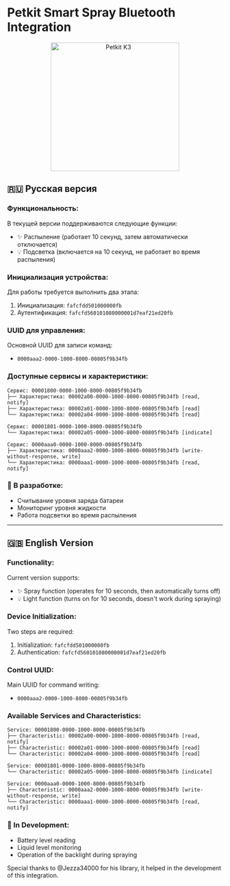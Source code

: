 # Petkit Smart Spray Bluetooth Integration

<div align="center">
<img src="https://static.insales-cdn.com/images/products/1/6584/558168504/IMG_7256.JPG" alt="Petkit K3" width="300"/>
</div>

## 🇷🇺 Русская версия

### Функциональность:
В текущей версии поддерживаются следующие функции:
- ✨ Распыление (работает 10 секунд, затем автоматически отключается)
- 💡 Подсветка (включается на 10 секунд, не работает во время распыления)

### Инициализация устройства:
Для работы требуется выполнить два этапа:
1. Инициализация: `fafcfdd501000000fb`
2. Аутентификация: `fafcfd560101080000001d7eaf21ed20fb`

### UUID для управления:
Основной UUID для записи команд:
- `0000aaa2-0000-1000-8000-00805f9b34fb`

### Доступные сервисы и характеристики:
```
Сервис: 00001800-0000-1000-8000-00805f9b34fb
├── Характеристика: 00002a00-0000-1000-8000-00805f9b34fb [read, notify]
├── Характеристика: 00002a01-0000-1000-8000-00805f9b34fb [read]
└── Характеристика: 00002a04-0000-1000-8000-00805f9b34fb [read]

Сервис: 00001801-0000-1000-8000-00805f9b34fb
└── Характеристика: 00002a05-0000-1000-8000-00805f9b34fb [indicate]

Сервис: 0000aaa0-0000-1000-8000-00805f9b34fb
├── Характеристика: 0000aaa2-0000-1000-8000-00805f9b34fb [write-without-response, write]
└── Характеристика: 0000aaa1-0000-1000-8000-00805f9b34fb [read, notify]
```

### 🚧 В разработке:
- Считывание уровня заряда батареи
- Мониторинг уровня жидкости
- Работа подсветки во время распыления

---

## 🇬🇧 English Version

### Functionality:
Current version supports:
- ✨ Spray function (operates for 10 seconds, then automatically turns off)
- 💡 Light function (turns on for 10 seconds, doesn't work during spraying)

### Device Initialization:
Two steps are required:
1. Initialization: `fafcfdd501000000fb`
2. Authentication: `fafcfd560101080000001d7eaf21ed20fb`

### Control UUID:
Main UUID for command writing:
- `0000aaa2-0000-1000-8000-00805f9b34fb`

### Available Services and Characteristics:
```
Service: 00001800-0000-1000-8000-00805f9b34fb
├── Characteristic: 00002a00-0000-1000-8000-00805f9b34fb [read, notify]
├── Characteristic: 00002a01-0000-1000-8000-00805f9b34fb [read]
└── Characteristic: 00002a04-0000-1000-8000-00805f9b34fb [read]

Service: 00001801-0000-1000-8000-00805f9b34fb
└── Characteristic: 00002a05-0000-1000-8000-00805f9b34fb [indicate]

Service: 0000aaa0-0000-1000-8000-00805f9b34fb
├── Characteristic: 0000aaa2-0000-1000-8000-00805f9b34fb [write-without-response, write]
└── Characteristic: 0000aaa1-0000-1000-8000-00805f9b34fb [read, notify]
```

### 🚧 In Development:
- Battery level reading
- Liquid level monitoring
- Operation of the backlight during spraying

Special thanks to @Jezza34000 for his library, it helped in the development of this integration.